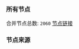 ### 所有节点
合并节点总数: `2060`
[节点链接](https://raw.githubusercontent.com/rzhy1/11/master/sub/sub_merge_base64.txt)

### 节点来源
